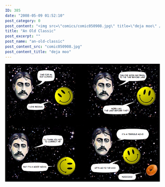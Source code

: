 ```yaml
---
ID: 385
date: "2008-05-09 01:52:10"
post_category: 0
post_content: "<img src=\"comics/comic050908.jpg\" title=\"deja moo\" />"
title: "An Old Classic"
post_excerpt: ""
post_name: "an-old-classic"
post_content_src: "comic050908.jpg"
post_content_title: "deja moo"
---
```



[![deja moo](/comics-hi-res/comic050908.jpg)](/comics-hi-res/comic050908.jpg)
